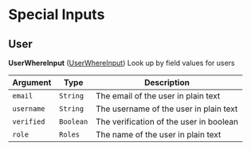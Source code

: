 # Special Inputs

## User

**UserWhereInput** ([UserWhereInput](query.md#user))
Look up by field values for users

| Argument | Type | Description |
|-------------------|--------------|-------------|
| ``email`` | ``String`` | The email of the user in plain text |
| ``username`` | ``String`` | The username of the user in plain text |
| ``verified`` | ``Boolean`` | The verification of the user in boolean |
| ``role`` | ``Roles`` | The name of the user in plain text |
